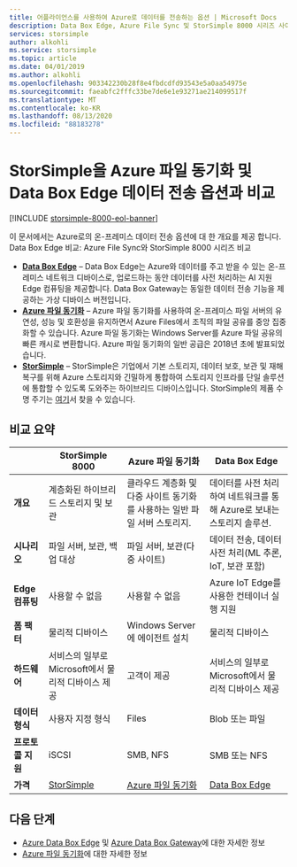 ```yaml
---
title: 어플라이언스를 사용하여 Azure로 데이터를 전송하는 옵션 | Microsoft Docs
description: Data Box Edge, Azure File Sync 및 StorSimple 8000 시리즈 사이에서 Azure로의 온-프레미스 데이터 전송에 적합 한 어플라이언스를 선택 하는 방법에 대해 알아봅니다.
services: storsimple
author: alkohli
ms.service: storsimple
ms.topic: article
ms.date: 04/01/2019
ms.author: alkohli
ms.openlocfilehash: 903342230b28f8e4fbdcdfd93543e5a0aa54975e
ms.sourcegitcommit: faeabfc2fffc33be7de6e1e93271ae214099517f
ms.translationtype: MT
ms.contentlocale: ko-KR
ms.lasthandoff: 08/13/2020
ms.locfileid: "88183278"
---
```

# <a name="compare-storsimple-with-azure-file-sync-and-data-box-edge-data-transfer-options"></a>StorSimple을 Azure 파일 동기화 및 Data Box Edge 데이터 전송 옵션과 비교 

[!INCLUDE [storsimple-8000-eol-banner](../../includes/storsimple-8000-eol-banner.md)]
 
이 문서에서는 Azure로의 온-프레미스 데이터 전송 옵션에 대 한 개요를 제공 합니다. Data Box Edge 비교: Azure File Sync와 StorSimple 8000 시리즈 비교

- **[Data Box Edge](/azure/databox-online/data-box-edge-overview)** – Data Box Edge는 Azure와 데이터를 주고 받을 수 있는 온-프레미스 네트워크 디바이스로, 업로드하는 동안 데이터를 사전 처리하는 AI 지원 Edge 컴퓨팅을 제공합니다. Data Box Gateway는 동일한 데이터 전송 기능을 제공하는 가상 디바이스 버전입니다.
- **[Azure 파일 동기화](/azure/storage/files/storage-sync-files-deployment-guide)** – Azure 파일 동기화를 사용하여 온-프레미스 파일 서버의 유연성, 성능 및 호환성을 유지하면서 Azure Files에서 조직의 파일 공유를 중앙 집중화할 수 있습니다. Azure 파일 동기화는 Windows Server를 Azure 파일 공유의 빠른 캐시로 변환합니다. Azure 파일 동기화의 일반 공급은 2018년 초에 발표되었습니다.
- **[StorSimple](/azure/storsimple/storsimple-overview)** – StorSimple은 기업에서 기본 스토리지, 데이터 보호, 보관 및 재해 복구를 위해 Azure 스토리지와 긴밀하게 통합하여 스토리지 인프라를 단일 솔루션에 통합할 수 있도록 도와주는 하이브리드 디바이스입니다. StorSimple의 제품 수명 주기는 [여기](https://support.microsoft.com/lifecycle/search?alpha=Azure%20StorSimple%208000%20Series)서 찾을 수 있습니다.

## <a name="comparison-summary"></a>비교 요약

|                           |StorSimple 8000   |Azure 파일 동기화   |Data Box Edge           |
|---------------------------|----------------------------------------|-------------------------------|-----------------------------------------|
|**개요**     |계층화된 하이브리드 스토리지 및 보관|클라우드 계층화 및 다중 사이트 동기화를 사용하는 일반 파일 서버 스토리지.  |데이터를 사전 처리하여 네트워크를 통해 Azure로 보내는 스토리지 솔루션.        |
|**시나리오**    |파일 서버, 보관, 백업 대상 |파일 서버, 보관(다중 사이트)   |데이터 전송, 데이터 사전 처리(ML 추론, IoT, 보관 포함)    |
|**Edge 컴퓨팅** |사용할 수 없음 |사용할 수 없음 |Azure IoT Edge를 사용한 컨테이너 실행 지원    |
|**폼 팩터**  |물리적 디바이스   |Windows Server에 에이전트 설치 |물리적 디바이스   |
|**하드웨어**     |서비스의 일부로 Microsoft에서 물리적 디바이스 제공 | 고객이 제공 |서비스의 일부로 Microsoft에서 물리적 디바이스 제공  |
|**데이터 형식**  |사용자 지정 형식   |Files         |Blob 또는 파일    |
|**프로토콜 지원** |iSCSI          |SMB, NFS    | SMB 또는 NFS      |
|**가격**      |[StorSimple](https://azure.microsoft.com/pricing/details/storsimple/) |[Azure 파일 동기화](https://azure.microsoft.com/pricing/details/storage/files/)  |[Data Box Edge](https://azure.microsoft.com/pricing/details/storage/databox/edge/)  |

## <a name="next-steps"></a>다음 단계

- [Azure Data Box Edge](/azure/databox-online/data-box-edge-overview) 및 [Azure Data Box Gateway](/azure/databox-online/data-box-gateway-overview)에 대한 자세한 정보
- [Azure 파일 동기화](/azure/storage/files/storage-sync-files-deployment-guide)에 대한 자세한 정보
